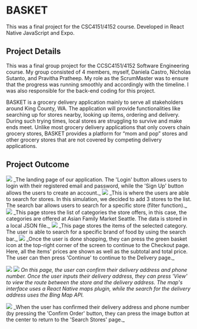 # BASKET

This was a final project for the CSC4151/4152 course. Developed in React Native JavaScript and Expo. 

## Project Details
This was a final group project for the CCSC4151/4152 Software Engineering course. My group consisted of 4 members, myself, Daniela Castro, Nicholas Sutanto, and Pravitha Pratheep. My role as the ScrumMaster was to ensure that the progress was running smoothly and accordingly with the timeline. I was also responsible for the back-end coding for this project. 

BASKET is a grocery delivery application mainly to serve all stakeholders around King County, WA. The application will provide functionalities like searching up for stores nearby, looking up items, ordering and delivery. During such trying times, local stores are struggling to survive and make ends meet. Unlike most grocery delivery applications that only covers chain grocery stores, BASKET provides a platform for “mom and pop” stores and other grocery stores that are not covered by competing delivery applications.

## Project Outcome
<img src="images/Basket_landing.png?raw=true"/>
_The landing page of our application. The 'Login' button allows users to login with their registered email and password, while the 'Sign Up' button allows the users to create an account._ 

<img src="images/Basket_home.png?raw=true"/>
_This is where the users are able to search for stores. In this simulation, we decided to add 3 stores to the list. The search bar allows users to search for a specific store (filter function)._ 

<img src="images/Basket_Asian.png?raw=true"/>
_This page stores the list of categories the store offers, in this case, the categories are offered at Asian Family Market Seattle. The data is stored in a local JSON file._

<img src="images/Basket_Asian_Fruits.png?raw=true"/>
_This page stores the items of the selected category. The user is able to search for a specific brand of food by using the search bar._

<img src="images/Basket_Item.png?raw=true"/>
_Once the user is done shopping, they can press the green basket icon at the top-right corner of the screen to continue to the Checkout page. Here, all the items' prices are shown as well as the subtotal and total price. The user can then press 'Continue' to continue to the Delivery page._

<img src="images/Basket_checkout.png?raw=true"/> <img src="images/Basket_checkout_2.png?raw=true"/>
_On this page, the user can confirm their delivery address and phone number. Once the user inputs their delivery address, they can press 'View' to view the route between the store and the delivery address. The map's interface uses a React Native maps plugin, while the search for the delivery address uses the Bing Map API._

<img src="images/Basket_order_confirmed.png?raw=true"/>
_When the user has confirmed their delivery address and phone number (by pressing the 'Confirm Order' button, they can press the image button at the center to return to the 'Search Stores' page._
